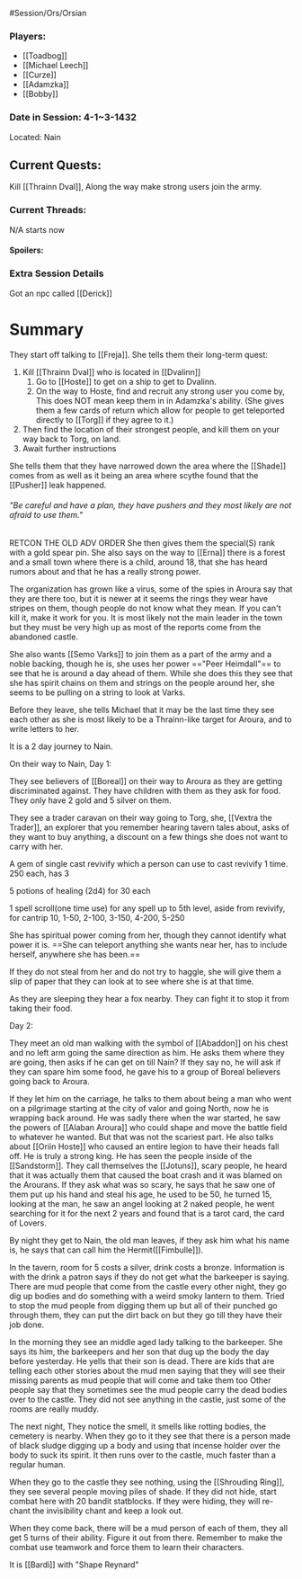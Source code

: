 #Session/Ors/Orsian 

### Players:
- [[Toadbog]]
- [[Michael Leech]]
- [[Curze]]
- [[Adamzka]]
- [[Bobby]]
### Date in Session: 4-1~3-1432
Located: Nain
## Current Quests: 

Kill [[Thrainn Dval]], Along the way make strong users join the army.

### Current Threads:
N/A starts now
#### Spoilers:

### Extra Session Details

Got an npc called [[Derick]]

# Summary

They start off talking to [[Freja]]. She tells them their long-term quest:
1. Kill [[Thrainn Dval]] who is located in [[Dvalinn]]
	1.  Go to [[Hoste]] to get on a ship to get to Dvalinn.
	2. On the way to Hoste, find and recruit any strong user you come by, This does NOT mean keep them in in Adamzka's ability. (She gives them a few cards of return which allow for people to get teleported directly to [[Torg]] if they agree to it.)
2. Then find the location of their strongest people, and kill them on your way back to Torg, on land.
3. Await further instructions

She tells them that they have narrowed down the area where the [[Shade]] comes from as well as it being an area where scythe found that the [[Pusher]] leak happened. 

###### "Be careful and have a plan, they have pushers and they most likely are not afraid to use them."

RETCON THE OLD ADV ORDER 
She then gives them the special(S) rank with a gold spear pin. 
She also says on the way to [[Erna]] there is a forest and a small town where there is a child, around 18, that she has heard rumors about and that he has a really strong power. 

The organization has grown like a virus, some of the spies in Aroura say that they are there too, but it is newer at it seems the rings they wear have stripes on them, though people do not know what they mean. If you can't kill it, make it work for you. It is most likely not the main leader in the town but they must be very high up as most of the reports come from the abandoned castle.

She also wants [[Semo Varks]] to join them as a part of the army and a noble backing, though he is, she uses her power =="Peer Heimdall"== to see that he is around a day ahead of them. 
While she does this they see that she has spirit chains on them and strings on the people around her, she seems to be pulling on a string to look at Varks.

Before they leave, she tells Michael that it may be the last time they see each other as she is most likely to be a Thrainn-like target for Aroura, and to write letters to her. 

It is a 2 day journey to Nain.

On their way to Nain, Day 1:

They see believers of [[Boreal]] on their way to Aroura as they are getting discriminated against. They have children with them as they ask for food. They only have 2 gold and 5 silver on them.

They see a trader caravan on their way going to Torg, she, [[Vextra the Trader]], an explorer that you remember hearing tavern tales about, asks of they want to buy anything, a discount on a few things she does not want to carry with her. 

A gem of single cast revivify which a person can use to cast revivify 1 time. 250 each, has 3

5 potions of healing (2d4) for 30 each

1 spell scroll(one time use) for any spell up to 5th level, aside from revivify, for cantrip 10, 1-50, 2-100, 3-150, 4-200, 5-250

She has spiritual power coming from her, though they cannot identify what power it is.
==She can teleport anything she wants near her, has to include herself, anywhere she has been.==

If they do not steal from her and do not try to haggle, she will give them a slip of paper that they can look at to see where she is at that time. 

As they are sleeping they hear a fox nearby. They can fight it to stop it from taking their food. 

Day 2:

They meet an old man walking with the symbol of [[Abaddon]] on his chest and no left arm going the same direction as him. He asks them where they are going, then asks if he can get on till Nain?
If they say no, he will ask if they can spare him some food, he gave his to a group of Boreal believers going back to Aroura.

If they let him on the carriage, he talks to them about being a man who went on a pilgrimage starting at the city of valor and going North, now he is wrapping back around. He was sadly there when the war started, he saw the powers of [[Alaban Aroura]] who could shape and move the battle field to whatever he wanted. But that was not the scariest part. He also talks about [[Oriin Hoste]] who caused an entire legion to have their heads fall off. He is truly a strong king. He has seen the people inside of the [[Sandstorm]]. They call themselves the [[Jotuns]], scary people, he heard that it was actually them that caused the boat crash and it was blamed on the Arourans. If they ask what was so scary, he says that he saw one of them put up his hand and steal his age, he used to be 50, he turned 15, looking at the man, he saw an angel looking at 2 naked people, he went searching for it for the next 2 years and found that is a tarot card, the card of Lovers. 

By night they get to Nain, the old man leaves, if they ask him what his name is, he says that can call him the Hermit([[Fimbulle]]).

In the tavern, room for 5 costs a silver, drink costs a bronze. Information is with the drink a patron says if they do not get what the barkeeper is saying. 
There are mud people that come from the castle every other night, they go dig up bodies and do something with a weird smoky lantern to them. Tried to stop the mud people from digging them up but all of their punched go through them, they can put the dirt back on but they go till they have their job done. 

In the morning they see an middle aged lady talking to the barkeeper. She says its him, the barkeepers and her son that dug up the body the day before yesterday. He yells that their son is dead.
There are kids that are telling each other stories about the mud men saying that they will see their missing parents as mud people that will come and take them too
Other people say that they sometimes see the mud people carry the dead bodies over to the castle.
They did not see anything in the castle, just some of the rooms are really muddy.

The next night,
They notice the smell, it smells like rotting bodies, the cemetery is nearby. When they go to it they see that there is a person made of black sludge digging up a body and using that incense holder over the body to suck its spirit. It then runs over to the castle, much faster than a regular human.

When they go to the castle they see nothing, using the [[Shrouding Ring]], they see several people moving piles of shade. If they did not hide, start combat here with 20 bandit statblocks. If they were hiding, they will re-chant the invisibility chant and keep a look out.

When they come back, there will be a mud person of each of them, they all get 5 turns of their ability.
Figure it out from there. Remember to make the combat use teamwork and force them to learn their characters. 

It is [[Bardi]] with "Shape Reynard"
